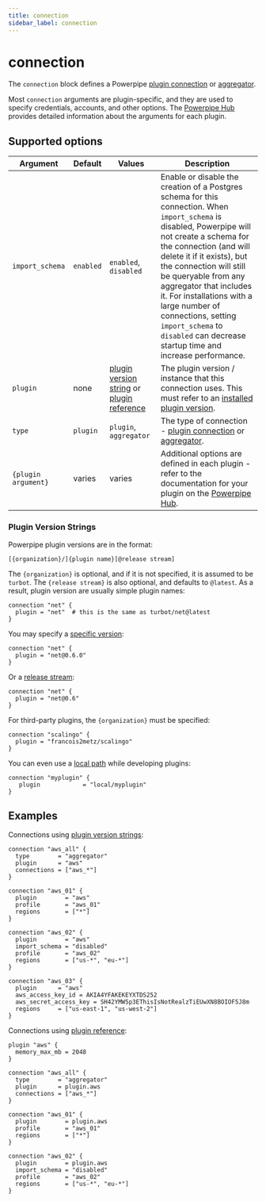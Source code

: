 ```yaml
---
title: connection
sidebar_label: connection
---
```


# connection 

The `connection` block defines a Powerpipe [plugin connection](/docs/managing/plugins#installing-plugins) or [aggregator](/docs/managing/connections#using-aggregators). 

Most `connection` arguments are plugin-specific, and they are used to specify credentials, accounts, and other options.  The [Powerpipe Hub](https://hub.powerpipe.io/plugins) provides detailed information about the arguments for each plugin. 

## Supported options  
| Argument | Default | Values | Description 
|-|-|-|-
| `import_schema` | `enabled` | `enabled`, `disabled` |  Enable or disable the creation of a Postgres schema for this connection. When `import_schema` is disabled, Powerpipe will not create a schema for the connection (and will delete it if it exists), but the connection will still be queryable from any aggregator that includes it.  For installations with a large number of connections, setting `import_schema` to `disabled` can decrease startup time and increase performance.
| `plugin` | none     | [plugin version string](#plugin-version-strings) or [plugin reference](/docs/reference/config-files/plugin) |  The plugin version / instance that this connection uses.  This must refer to an [installed plugin version](/docs/managing/plugins#installing-plugins).
| `type`   | `plugin` | `plugin`, `aggregator` | The type of connection  - [plugin connection](/docs/managing/plugins#installing-plugins) or [aggregator](/docs/managing/connections#using-aggregators).
| `{plugin argument}`| varies |  varies|  Additional options are defined in each plugin - refer to the documentation for your plugin on the [Powerpipe Hub](https://hub.powerpipe.io/plugins).


### Plugin Version Strings 

Powerpipe plugin versions are in the format:
```
[{organization}/]{plugin name}[@release stream]
```

The `{organization}` is optional, and if it is not specified, it is assumed to be `turbot`.  The `{release stream}` is also optional, and defaults to `@latest`.  As a result, plugin version are usually simple plugin names:

```hcl
connection "net" {
  plugin = "net"  # this is the same as turbot/net@latest
}
```

You may specify a [specific version](/docs/managing/plugins#installing-a-specific-version):
```hcl
connection "net" {
  plugin = "net@0.6.0"
}
```

Or a [release stream](/docs/managing/plugins#installing-from-a-release-stream):
```hcl
connection "net" {
  plugin = "net@0.6"
}
```


For third-party plugins, the `{organization}` must be specified:
```hcl
connection "scalingo" {
  plugin = "francois2metz/scalingo"
}
```

You can even use a [local path](/docs/managing/plugins#installing-from-a-file) while developing plugins:

```hcl
connection "myplugin" {
   plugin            = "local/myplugin"
}
```

## Examples

Connections using [plugin version strings](#plugin-version-strings):

```hcl
connection "aws_all" {
  type        = "aggregator"
  plugin      = "aws"
  connections = ["aws_*"]
}

connection "aws_01" {
  plugin        = "aws"
  profile       = "aws_01"
  regions       = ["*"]
}

connection "aws_02" {
  plugin        = "aws"
  import_schema = "disabled"
  profile       = "aws_02"
  regions       = ["us-*", "eu-*"]
}

connection "aws_03" {
  plugin      = "aws"
  aws_access_key_id = AKIA4YFAKEKEYXTDS252
  aws_secret_access_key = SH42YMW5p3EThisIsNotRealzTiEUwXN8BOIOF5J8m
  regions     = ["us-east-1", "us-west-2"]
}

```

Connections using [plugin reference](/docs/reference/config-files/plugin):
```hcl
plugin "aws" {
  memory_max_mb = 2048
}

connection "aws_all" {
  type        = "aggregator"
  plugin      = plugin.aws
  connections = ["aws_*"]
}

connection "aws_01" {
  plugin        = plugin.aws
  profile       = "aws_01"
  regions       = ["*"]
}

connection "aws_02" {
  plugin        = plugin.aws
  import_schema = "disabled"
  profile       = "aws_02"
  regions       = ["us-*", "eu-*"]
}
```